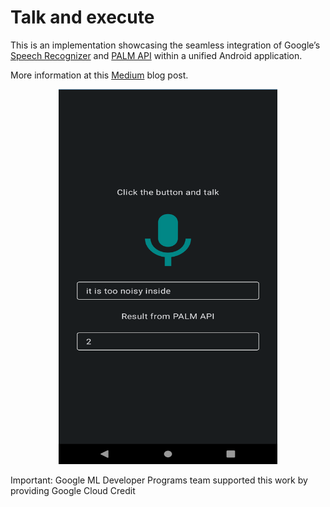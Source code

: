 # Talk and execute

This is an implementation showcasing the seamless integration of Google’s [Speech Recognizer](https://developer.android.com/reference/android/speech/SpeechRecognizer) and [PALM API](https://developers.generativeai.google/) within a unified Android application.

More information at this [Medium](https://farmaker47.medium.com/using-palm-api-inside-android-eb34bada76e1) blog post.

<p align="center">
<img src="palm_responding.png" height = "600" width="350"> 
</p>

Important: Google ML Developer Programs team supported this work by providing Google Cloud Credit
